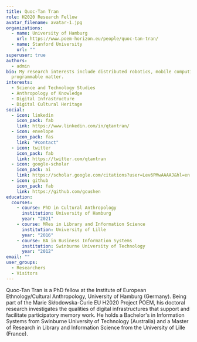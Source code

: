 ```yaml
---
title: Quoc-Tan Tran
role: H2020 Research Fellow
avatar_filename: avatar-1.jpg
organizations:
  - name: University of Hamburg
    url: https://www.poem-horizon.eu/people/quoc-tan-tran/
  - name: Stanford University
    url: ""
superuser: true
authors:
  - admin
bio: My research interests include distributed robotics, mobile computing and
  programmable matter.
interests:
  - Science and Technology Studies
  - Anthropology of Knowledge
  - Digital Infrastructure
  - Digital Cultural Heritage
social:
  - icon: linkedin
    icon_pack: fab
    link: https://www.linkedin.com/in/qtantran/
  - icon: envelope
    icon_pack: fas
    link: "#contact"
  - icon: twitter
    icon_pack: fab
    link: https://twitter.com/qtantran
  - icon: google-scholar
    icon_pack: ai
    link: https://scholar.google.com/citations?user=Lev6PMwAAAAJ&hl=en
  - icon: github
    icon_pack: fab
    link: https://github.com/gcushen
education:
  courses:
    - course: PhD in Cultural Anthropology
      institution: University of Hamburg
      year: "2021"
    - course: MRes in Library and Information Science
      institution: University of Lille
      year: "2016"
    - course: BA in Business Information Systems
      institution: Swinburne University of Technology
      year: "2012"
email: ""
user_groups:
  - Researchers
  - Visitors
---
```

Quoc-Tan Tran is a PhD fellow at the Institute of European Ethnology/Cultural Anthropology, University of Hamburg (Germany). Being part of the Marie Skłodowska-Curie EU H2020 Project POEM, his doctoral research investigates the qualities of digital infrastructures that support and facilitate participatory memory work. He holds a Bachelor's in Information Systems from Swinburne University of Technology (Australia) and a Master of Research in Library and Information Science from the University of Lille (France).